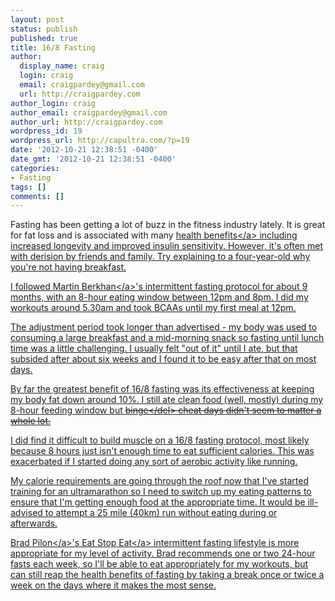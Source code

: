 ```yaml
---
layout: post
status: publish
published: true
title: 16/8 Fasting
author:
  display_name: craig
  login: craig
  email: craigpardey@gmail.com
  url: http://craigpardey.com
author_login: craig
author_email: craigpardey@gmail.com
author_url: http://craigpardey.com
wordpress_id: 19
wordpress_url: http://capultra.com/?p=19
date: '2012-10-21 12:38:51 -0400'
date_gmt: '2012-10-21 12:38:51 -0400'
categories:
- Fasting
tags: []
comments: []
---
```

<p>Fasting has been getting a lot of buzz in the fitness industry lately. It is great for fat loss and is associated with many <a href="http:/&#47;www.marksdailyapple.com&#47;health-benefits-of-intermittent-fasting&#47;">health benefits<&#47;a> including increased longevity and improved insulin sensitivity.  However, it's often met with derision by friends and family.  Try explaining to a four-year-old why you're not having breakfast.</p>
<p>I followed <a href="http:/&#47;leangains.com">Martin Berkhan<&#47;a>'s intermittent fasting protocol for about 9 months, with an 8-hour eating window between 12pm and 8pm.  I did my workouts around 5.30am and took BCAAs until my first meal at 12pm.  </p>
<p>The adjustment period took longer than advertised - my body was used to consuming a large breakfast and a mid-morning snack so fasting until lunch time was a little challenging.  I usually felt "out of it" until I ate, but that subsided after about six weeks and I found it to be easy after that on most days.</p>
<p>By far the greatest benefit of 16/8 fasting was its effectiveness at keeping my body fat down around 10%.  I still ate clean food (well, mostly) during my 8-hour feeding window but <del>binge<&#47;del> cheat days didn't seem to matter a whole lot.</p>
<p>I did find it difficult to build muscle on a 16/8 fasting protocol, most likely because 8 hours just isn't enough time to eat sufficient calories.  This was exacerbated if I started doing any sort of aerobic activity like running.</p>
<p>My calorie requirements are going through the roof now that I've started training for an ultramarathon so I need to switch up my eating patterns to ensure that I'm getting enough food at the appropriate time.  It would be ill-advised to attempt a 25 mile (40km) run without eating during or afterwards.</p>
<p><a href="http:/&#47;bradpilon.com">Brad Pilon<&#47;a>'s <a href="http:&#47;&#47;eatstopeat.com">Eat Stop Eat<&#47;a> intermittent fasting lifestyle is more appropriate for my level of activity.  Brad recommends one or two 24-hour fasts each week, so I'll be able to eat appropriately for my workouts, but can still reap the health benefits of fasting by taking a break once or twice a week on the days where it makes the most sense.</p>
